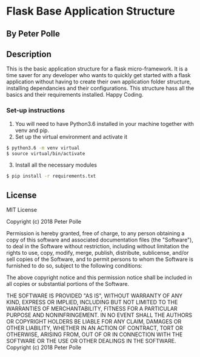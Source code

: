 # Flask Base Application Structure

## By Peter Polle

## Description

This is the basic application structure for a flask micro-framework. It is a time saver for any developer who wants to quickly get started with a flask application without having to create their own application folder structure, installing dependancies and their configurations. This structure hass all the basics and their requirements installed. Happy Coding.

### Set-up instructions

1. You will need to have Python3.6 installed in your machine together with venv and pip.
2. Set up the virtual environment and activate it

```bash
$ python3.6 -m venv virtual
$ source virtual/bin/activate

```
3. Install all the necessary modules

```bash
$ pip install -r requirements.txt
```

## License

MIT License

Copyright (c) 2018 Peter Polle

Permission is hereby granted, free of charge, to any person obtaining a copy of this software and associated documentation files (the "Software"), to deal in the Software without restriction, including without limitation the rights to use, copy, modify, merge, publish, distribute, sublicense, and/or sell copies of the Software, and to permit persons to whom the Software is furnished to do so, subject to the following conditions:

The above copyright notice and this permission notice shall be included in all copies or substantial portions of the Software.

THE SOFTWARE IS PROVIDED "AS IS", WITHOUT WARRANTY OF ANY KIND, EXPRESS OR IMPLIED, INCLUDING BUT NOT LIMITED TO THE WARRANTIES OF MERCHANTABILITY, FITNESS FOR A PARTICULAR PURPOSE AND NONINFRINGEMENT. IN NO EVENT SHALL THE AUTHORS OR COPYRIGHT HOLDERS BE LIABLE FOR ANY CLAIM, DAMAGES OR OTHER LIABILITY, WHETHER IN AN ACTION OF CONTRACT, TORT OR OTHERWISE, ARISING FROM, OUT OF OR IN CONNECTION WITH THE SOFTWARE OR THE USE OR OTHER DEALINGS IN THE SOFTWARE. Copyright (c) 2018 Peter Polle


